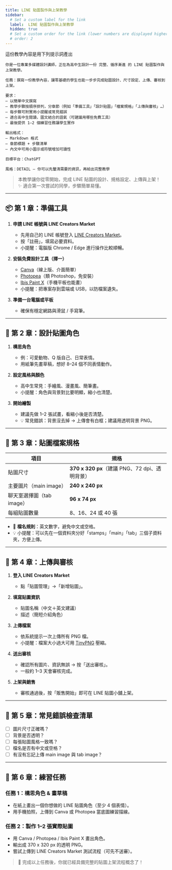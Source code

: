 ```yaml
---
title: LINE 貼圖製作與上架教學
sidebar:
  # Set a custom label for the link
  label:  LINE 貼圖製作與上架教學
  hidden: true
  # Set a custom order for the link (lower numbers are displayed higher up)
  # order: 2
---
```


這份教學內容是用下列提示詞產出

```
你是一位專業多媒體設計講師，正在為高中生設計一份 完整、循序漸進 的 LINE 貼圖製作與上架教學。

任務：撰寫一份教學內容，讓零基礎的學生也能一步步完成貼圖設計、尺寸設定、上傳、審核到上架。

要求：
– 以簡單中文撰寫
– 教學步驟按順序排列，分章節（例如「準備工具」「設計貼圖」「檔案規格」「上傳與審核」…）
– 每步驟可附實用小提醒或常見錯誤
– 適合高中生閱讀，圖文結合的語氣（可建議用哪些免費工具）
– 最後提供 1–2 個練習任務讓學生實作

輸出格式：
– Markdown 格式
– 章節標題 + 步驟清單
– 內文中可用小圖示或符號增加可讀性

目標平台：ChatGPT

風格：DETAIL — 你可以先釐清需要的資訊，再給出完整教學
```

> 本教學讓你從零開始，完成 LINE 貼圖的設計、規格設定、上傳與上架！  
> ✨ 適合第一次嘗試的同學，步驟簡單易懂。

---

## 📦 第 1 章：準備工具

1. **申請 LINE 帳號與 LINE Creators Market**

   - 先用自己的 LINE 帳號登入 [LINE Creators Market](https://creator.line.me/)。
   - 按「註冊」，填寫必要資料。
   - 小提醒：電腦版 Chrome / Edge 進行操作比較順暢。

2. **安裝免費設計工具（擇一）**

   - [Canva](https://www.canva.com/)（線上版、介面簡單）
   - [Photopea](https://www.photopea.com/)（類 Photoshop，免安裝）
   - [Ibis Paint X](https://ibispaint.com/)（手機平板也能畫）
   - 小提醒：把專案存到雲端或 USB，以防檔案遺失。

3. **準備一台電腦或平板**
   - 確保有穩定網路與滑鼠 / 手寫筆。

---

## 🎨 第 2 章：設計貼圖角色

1. **構思角色**

   - 例：可愛動物、Q 版自己、日常表情。
   - 用紙筆先畫草稿，想好 8–24 個不同表情動作。

2. **設定風格與顏色**

   - 高中生常見：手繪風、漫畫風、簡筆畫。
   - 小提醒：角色與背景對比要明顯，縮小也清楚。

3. **開始繪製**
   - 建議先做 1–2 張試畫，看縮小後是否清楚。
   - 💡 常見錯誤：背景沒去掉 → 上傳會有白框；建議用透明背景 PNG。

---

## 📐 第 3 章：貼圖檔案規格

| 項目                      | 規格                                           |
| ------------------------- | ---------------------------------------------- |
| 貼圖尺寸                  | **370 x 320 px**（建議 PNG、72 dpi、透明背景） |
| 主要圖片（main image）    | **240 x 240 px**                               |
| 聊天室選擇圖（tab image） | **96 x 74 px**                                 |
| 每組貼圖數量              | 8、16、24 或 40 張                             |

- 📌 **檔名規則**：英文數字，避免中文或空格。
- 💡 小提醒：可以先在一個資料夾分好「stamps」「main」「tab」三個子資料夾，方便上傳。

---

## 🚀 第 4 章：上傳與審核

1. **登入 LINE Creators Market**

   - 點「貼圖管理」→「新增貼圖」。

2. **填寫貼圖資訊**

   - 貼圖名稱（中文＋英文建議）
   - 描述（簡短介紹角色）

3. **上傳檔案**

   - 依系統提示一次上傳所有 PNG 檔。
   - 小提醒：檔案大小過大可用 [TinyPNG](https://tinypng.com/) 壓縮。

4. **送出審核**

   - 確認所有圖片、資訊無誤 → 按「送出審核」。
   - 一般約 1–3 天會審核完成。

5. **上架與銷售**
   - 審核通過後，按「販售開始」即可在 LINE 貼圖小舖上架。

---

## 📝 第 5 章：常見錯誤檢查清單

- [ ] 圖片尺寸正確嗎？
- [ ] 背景是否透明？
- [ ] 每張貼圖風格一致嗎？
- [ ] 檔名是否有中文或空格？
- [ ] 有沒有忘記上傳 main image 與 tab image？

---

## 🎯 第 6 章：練習任務

### 任務 1：構思角色 & 畫草稿

- 在紙上畫出一個你想做的 LINE 貼圖角色（至少 4 個表情）。
- 用手機拍照，上傳到 Canva 或 Photopea 當底圖練習描線。

### 任務 2：製作 1–2 張實際貼圖

- 用 Canva / Photopea / Ibis Paint X 畫出角色。
- 輸出成 370 x 320 px 的透明 PNG。
- 嘗試上傳到 LINE Creators Market 測試流程（可先不送審）。

> 🌟 完成以上任務後，你就已經具備完整的貼圖上架流程概念了！
